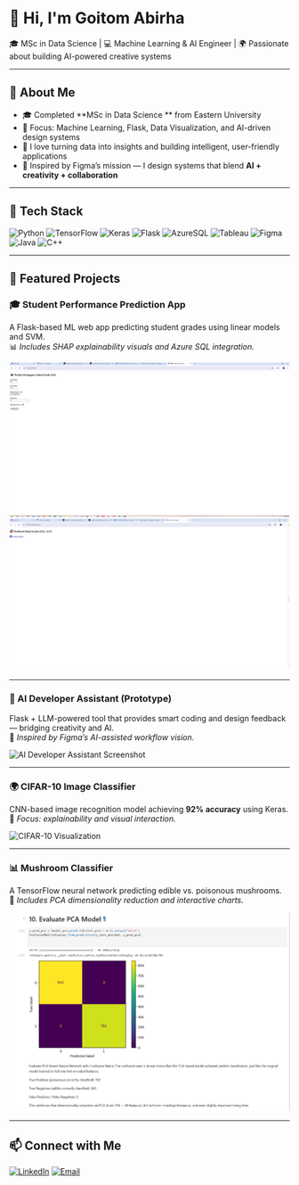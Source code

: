 # 👋 Hi, I'm Goitom Abirha  
🎓 MSc in Data Science | 💻 Machine Learning & AI Engineer | 🌍 Passionate about building AI-powered creative systems  

---

## 🧠 About Me  
- 🎓 Completed **MSc in Data Science ** from Eastern University  
- 🧩 Focus: Machine Learning, Flask, Data Visualization, and AI-driven design systems  
- 🚀 I love turning data into insights and building intelligent, user-friendly applications  
- 🎨 Inspired by Figma’s mission — I design systems that blend **AI + creativity + collaboration**

---

## 🧰 Tech Stack  
![Python](https://img.shields.io/badge/Python-3776AB?style=for-the-badge&logo=python&logoColor=white)
![TensorFlow](https://img.shields.io/badge/TensorFlow-FF6F00?style=for-the-badge&logo=tensorflow&logoColor=white)
![Keras](https://img.shields.io/badge/Keras-D00000?style=for-the-badge&logo=keras&logoColor=white)
![Flask](https://img.shields.io/badge/Flask-000000?style=for-the-badge&logo=flask&logoColor=white)
![AzureSQL](https://img.shields.io/badge/Azure_SQL-0078D4?style=for-the-badge&logo=microsoftazure&logoColor=white)
![Tableau](https://img.shields.io/badge/Tableau-E97627?style=for-the-badge&logo=tableau&logoColor=white)
![Figma](https://img.shields.io/badge/Figma-F24E1E?style=for-the-badge&logo=figma&logoColor=white)
![Java](https://img.shields.io/badge/Java-ED8B00?style=for-the-badge&logo=java&logoColor=white)
![C++](https://img.shields.io/badge/C++-00599C?style=for-the-badge&logo=cplusplus&logoColor=white)

---

## 📂 Featured Projects  

### 🎓 Student Performance Prediction App  
A Flask-based ML web app predicting student grades using linear models and SVM.  
📊 *Includes SHAP explainability visuals and Azure SQL integration.*

![Student Performance App Screenshot](FlaskWebAppInputForm.PNG)
![Flask Web App Prediction Result](FlaskWebAppPredictionResult.PNG)

---

### 🧠 AI Developer Assistant (Prototype)  
Flask + LLM-powered tool that provides smart coding and design feedback — bridging creativity and AI.  
🧩 *Inspired by Figma’s AI-assisted workflow vision.*

![AI Developer Assistant Screenshot](https://github.com/goitom-abirha/ai-developer-assistant/raw/main/images/demo.png)

---

### 🌍 CIFAR-10 Image Classifier  
CNN-based image recognition model achieving **92% accuracy** using Keras.  
📸 *Focus: explainability and visual interaction.*

![CIFAR-10 Visualization](https://github.com/goitom-abirha/cifar10-cnn-classifier/raw/main/images/demo.png)

---

### 📊 Mushroom Classifier  
A TensorFlow neural network predicting edible vs. poisonous mushrooms.  
🍄 *Includes PCA dimensionality reduction and interactive charts.*

![Mushroom Dashboard](MushroomClassification.PNG)

---

## 📫 Connect with Me  
[![LinkedIn](https://img.shields.io/badge/LinkedIn-0077B5?style=for-the-badge&logo=linkedin&logoColor=white)](https://www.linkedin.com/in/goitom-abirha-622380381)
[![Email](https://img.shields.io/badge/Email-Contact_Me-red?style=for-the-badge&logo=gmail&logoColor=white)](mailto:goitomabirha41@gmail.com)
